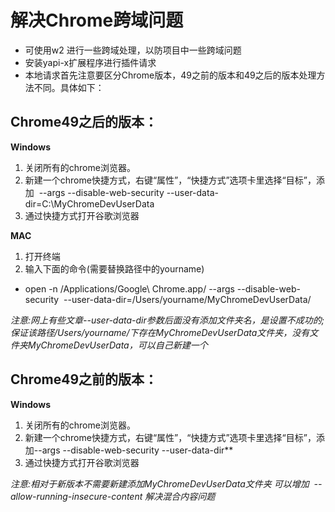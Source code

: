 #  解决Chrome跨域问题
*  可使用w2 进行一些跨域处理，以防项目中一些跨域问题
*  安装yapi-x扩展程序进行插件请求
*  本地请求首先注意要区分Chrome版本，49之前的版本和49之后的版本处理方法不同。具体如下：
## Chrome49之后的版本：
**Windows**
1. 关闭所有的chrome浏览器。
2. 新建一个chrome快捷方式，右键“属性”，“快捷方式”选项卡里选择“目标”，添加  --args --disable-web-security --user-data-dir=C:\MyChromeDevUserData
3. 通过快捷方式打开谷歌浏览器

**MAC**
1. 打开终端
2. 输入下面的命令(需要替换路径中的yourname)
* open -n /Applications/Google\ Chrome.app/ --args --disable-web-security  --user-data-dir=/Users/yourname/MyChromeDevUserData/

*注意:网上有些文章--user-data-dir参数后面没有添加文件夹名，是设置不成功的;保证该路径/Users/yourname/下存在MyChromeDevUserData文件夹，没有文件夹MyChromeDevUserData，可以自己新建一个*

## Chrome49之前的版本：
**Windows**
1. 关闭所有的chrome浏览器。
2. 新建一个chrome快捷方式，右键“属性”，“快捷方式”选项卡里选择“目标”，添加--args --disable-web-security --user-data-dir**
3. 通过快捷方式打开谷歌浏览器

*注意:相对于新版本不需要新建添加MyChromeDevUserData文件夹 可以增加  --allow-running-insecure-content 解决混合内容问题*